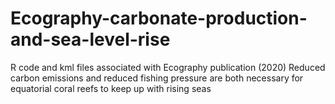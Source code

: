 # Ecography-carbonate-production-and-sea-level-rise

R code and kml files associated with Ecography publication (2020)
Reduced carbon emissions and reduced fishing pressure are both necessary for equatorial coral reefs to keep up with rising seas
